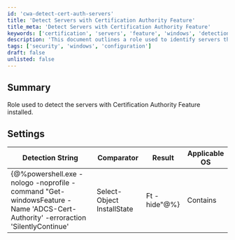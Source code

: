 ```yaml
---
id: 'cwa-detect-cert-auth-servers'
title: 'Detect Servers with Certification Authority Feature'
title_meta: 'Detect Servers with Certification Authority Feature'
keywords: ['certification', 'servers', 'feature', 'windows', 'detection']
description: 'This document outlines a role used to identify servers that have the Certification Authority feature installed. It includes a detection string and settings to effectively determine the installation state of the feature on Windows operating systems.'
tags: ['security', 'windows', 'configuration']
draft: false
unlisted: false
---
```

## Summary

Role used to detect the servers with Certification Authority Feature installed.

## Settings

| Detection String                                                                                      | Comparator | Result   | Applicable OS |
|-------------------------------------------------------------------------------------------------------|------------|----------|---------------|
| {@%powershell.exe -nologo -noprofile -command "Get-windowsFeature -Name 'ADCS-Cert-Authority' -erroraction 'SilentlyContinue' | Select-Object InstallState | Ft -hide"@%} | Contains   | Installed | Windows       |



